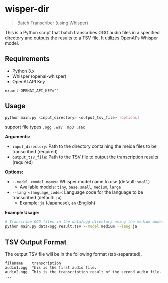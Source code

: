 # wisper-dir

> Batch Transcriber (using Whisper)

This is a Python script that batch transcribes OGG audio files in a specified directory and outputs the results to a TSV file. It utilizes OpenAI's Whisper model.

## Requirements

- Python 3.x
- Whisper (openai-whisper)
- OpenAI API Key

```
export OPENAI_API_KEY=""
```

## Usage

```bash
python main.py <input_directory> <output_tsv_file> [options]
```

support file types `.ogg .wav .mp3 .aac`

**Arguments:**

- `input_directory`: Path to the directory containing the meida files to be transcribed (required)
- `output_tsv_file`: Path to the TSV file to output the transcription results (required)

**Options:**

- `--model <model_name>`: Whisper model name to use (default: `small`)
  - Available models: `tiny`, `base`, `small`, `medium`, `large`
- `--lang <language_code>`: Language code for the language to be transcribed (default: `ja`)
  - Example: `ja` (Japanese), `en` (English)

**Example Usage:**

```bash
# Transcribe OGG files in the data/ogg directory using the medium model for Japanese and output to result.tsv
python main.py data/ogg result.tsv --model medium --lang ja
```

## TSV Output Format

The output TSV file will be in the following format (tab-separated).

```
filename	transcription
audio1.ogg	This is the first audio file.
audio2.ogg	This is the transcription result of the second audio file.
...
```

